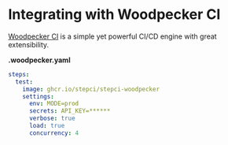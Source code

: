 # Integrating with Woodpecker CI

[Woodpecker CI](https://woodpecker-ci.org) is a simple yet powerful CI/CD engine with great extensibility.

**.woodpecker.yaml**

```yaml
steps:
  test:
    image: ghcr.io/stepci/stepci-woodpecker
    settings:
      env: MODE=prod
      secrets: API_KEY=******
      verbose: true
      load: true
      concurrency: 4
```
